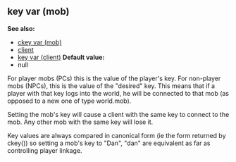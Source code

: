 ## key var (mob)
**See also:**
*   [ckey var (mob)](/ref/mob/var/ckey.md) 
*   [client](/ref/client.md) 
*   [key var (client)](/ref/client/var/key.md) <!-- -->
**Default value:**
*   null


For player mobs (PCs) this is the value of the player\'s key.
For non-player mobs (NPCs), this is the value of the \"desired\" key.
This means that if a player with that key logs into the world, he will
be connected to that mob (as opposed to a new one of type world.mob).


Setting the mob\'s key will cause a client with the same key to
connect to the mob. Any other mob with the same key will lose it.


Key values are always compared in canonical form (ie the form
returned by ckey()) so setting a mob\'s key to \"Dan\", \"dan\" are
equivalent as far as controlling player linkage.